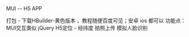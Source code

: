 MUI -- H5 APP

打包 - 下载HBuilder-黄色版本 ，教程随便百度可见；安卓 ios 都可以
 功能点：
 MUI交互类似 jQuery
 H5定位 - 经纬度
 拍照上传
 模拟人脸识别

